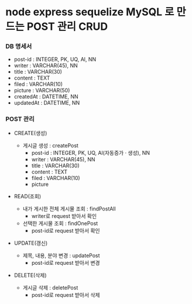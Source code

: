 # node express sequelize MySQL 로 만드는 POST 관리 CRUD

### DB 명세서

* post-id : INTEGER, PK, UQ, Al, NN
* writer : VARCHAR(45), NN
* title : VARCHAR(30)
* content : TEXT
* filed : VARCHAR(10)
* picture : VARCHAR(50)
* createdAt : DATETIME, NN
* updatedAt : DATETIME, NN

### POST 관리

* CREATE(생성)
  * 게시글 생성 : createPost
    * post-id : INTEGER, PK, UQ, Al(자동증가 · 생성), NN
    * writer : VARCHAR(45), NN
    * title : VARCHAR(30)
    * content : TEXT
    * filed : VARCHAR(10)
    * picture

* READ(조회)
  * 내가 게시한 전체 게시물 조회 : findPostAll
    * writer로 request 받아서 확인
  * 선택한 게시물 조회 : findOnePost
    * post-id로 request 받아서 확인
* UPDATE(갱신) 
  * 제목, 내용, 분야 변경 : updatePost
    * post-id로 request 받아서 변경
* DELETE(삭제)
  * 게시글 삭제 : deletePost
    * post-id로 request 받아서 삭제